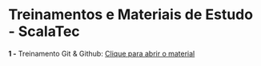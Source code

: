 

# Treinamentos e Materiais de Estudo - ScalaTec

**1 -** Treinamento Git & Github: [Clique para abrir o material](https://github.com/ScalaTec/Treinamentos/git-e-github)

